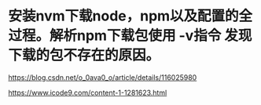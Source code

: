 # 安装nvm下载node，npm以及配置的全过程。解析npm下载包使用 -v指令 发现下载的包不存在的原因。

https://blog.csdn.net/o_0ava0_o/article/details/116025980

https://www.icode9.com/content-1-1281623.html

